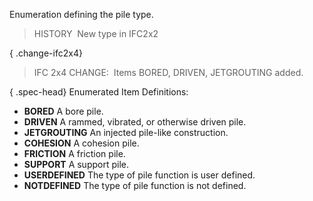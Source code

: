 ﻿Enumeration defining the pile type.

> HISTORY&nbsp; New type in IFC2x2

{ .change-ifc2x4}
> IFC 2x4 CHANGE:&nbsp; Items BORED, DRIVEN, JETGROUTING added.

{ .spec-head}
Enumerated Item Definitions:

* **BORED** A bore pile.
* **DRIVEN** A rammed, vibrated, or otherwise driven pile.
* **JETGROUTING** An injected pile-like construction.
* **COHESION** A cohesion pile.
* **FRICTION** A friction pile.
* **SUPPORT** A support pile.
* **USERDEFINED** The type of pile function is user defined.
* **NOTDEFINED** The type of pile function is not defined.

